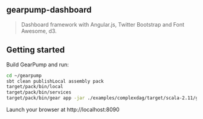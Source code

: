 ## gearpump-dashboard

> Dashboard framework with Angular.js, Twitter Bootstrap and Font Awesome, d3.

## Getting started

Build GearPump and run:

```bash
cd ~/gearpump
sbt clean publishLocal assembly pack
target/pack/bin/local
target/pack/bin/services
target/pack/bin/gear app -jar ./examples/complexdag/target/scala-2.11/gepump-examples-complexdag_2.11-0.2.4-SNAPSHOT.jar io.gearpump.streaming.examples.complexdag.Dag
```

Launch your browser at http://localhost:8090

